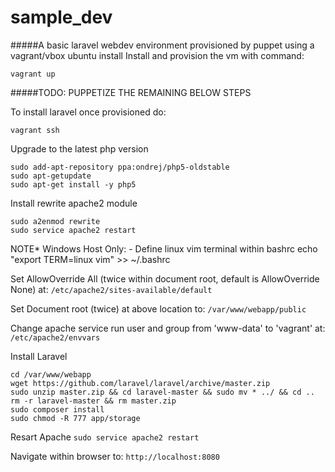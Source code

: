 # sample_dev

#####A basic laravel webdev environment provisioned by puppet using a vagrant/vbox ubuntu install
Install and provision the vm with command:

`vagrant up`

#####TODO: PUPPETIZE THE REMAINING BELOW STEPS

To install laravel once provisioned do:

`vagrant ssh`

Upgrade to the latest php version
```
sudo add-apt-repository ppa:ondrej/php5-oldstable
sudo apt-getupdate
sudo apt-get install -y php5
```

Install rewrite apache2 module
```
sudo a2enmod rewrite
sudo service apache2 restart
```

NOTE* Windows Host Only: - Define linux vim terminal within bashrc
echo "export TERM=linux vim" >> ~/.bashrc

Set AllowOverride All (twice within document root, default is AllowOverride None) at:
`/etc/apache2/sites-available/default`

Set Document root (twice) at above location to:
`/var/www/webapp/public`

Change apache service run user and group from 'www-data' to 'vagrant' at:
`/etc/apache2/envvars`

Install Laravel
```
cd /var/www/webapp
wget https://github.com/laravel/laravel/archive/master.zip
sudo unzip master.zip && cd laravel-master && sudo mv * ../ && cd ..
rm -r laravel-master && rm master.zip
sudo composer install
sudo chmod -R 777 app/storage
```
Resart Apache
`sudo service apache2 restart`

Navigate within browser to:
`http://localhost:8080`

